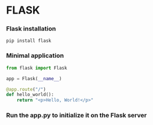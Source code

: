 # FLASK

### Flask installation
```
pip install flask
```

### Minimal application
```python
from flask import Flask

app = Flask(__name__)

@app.route("/")
def hello_world():
    return "<p>Hello, World!</p>"
```

### Run the app.py to initialize it on the Flask server 
